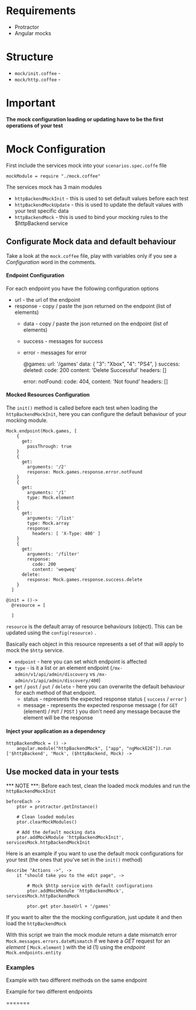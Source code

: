 Requirements
========
- Protractor
- Angular mocks

Structure
========

- `mock/init.coffee` -
- `mock/http.coffee` -

Important
========

**The mock configuration loading or updating have to be the first operations of your test**

Mock Configuration
==================================
First include the services mock into your `scenarios.spec.coffe` file

    mockModule = require "./mock.coffee"
    
The services mock has 3 main modules

- `httpBackendMockInit` - this is used to set default values before each test
- `httpBackendMockUpdate` - this is used to update the default values with your test specific data
- `httpBackendMock` - this is used to bind your mocking rules to the $httpBackend service

Configurate Mock data and default behaviour
----
Take a look at the `mock.coffee` file, play with variables only if you see a *Configuration* word in the comments.

#### Endpoint Configuration
For each endpoint you have the following configuration options
- url - the url of the endpoint
- response - copy / paste the json returned on the endpoint (list of elements)
  - data - copy / paste the json returned on the endpoint (list of elements)
  - success - messages for success
  - error - messages for error

    @games:
      url: '/games'
      data: {
        "3": "Xbox",
        "4": "PS4",
      }
      success:
        deleted:
          code: 200
          content: 'Delete Successful'
          headers: []

      error:
        notFound:
          code: 404,
          content: 'Not found'
          headers: []


#### Mocked Resources Configuration
The `init()` method is called before each test when loading the `httpBackendMockInit`, here you can configure the default behaviour of your mocking module.

    Mock.endpoint(Mock.games, [
        {
          get:
            passThrough: true
        }
        {
          get:
            arguments: '/2'
            response: Mock.games.response.error.notFound
        }
        {
          get:
            arguments: '/1'
            type: Mock.element
        }
        {
          get:
            arguments: '/list'
            type: Mock.array
            response:
              headers: [ 'X-Type: 400' ]
        }
        {
          get:
            arguments: '/filter'
            response:
              code: 200
              content: 'weqweq'
          delete:
            response: Mock.games.response.success.delete
        }
      ]

    @init = ()->
      @resource = [

      ]

`resource` is the default array of resource behaviours (object). This can be updated using the `config(resource)` . 

Basically each object in this resource represents a set of that will apply to mock the `$http` service.
- `endpoint` - here you can set which endpoint is affected
- `type` - is it a list or an element endpoint (`/mx-admin/v1/api/admin/discovery` vs `/mx-admin/v1/api/admin/discovery/400`)
- `get` / `post` / `put` / `delete` - here you can overwrite the default behaviour for each method of that endpoint.
    - status - represents the expected response status ( `success` / `error` )
    - message - represents the expected response message ( for `GET` (element) / `PUT` / `POST` ) you don't need any message because the element will be the response

#### Inject your application as a dependency
    httpBackendMock = () ->
        angular.module("httpBackendMock", ["app", "ngMockE2E"]).run ['$httpBackend', 'Mock', ($httpBackend, Mock) ->

Use mocked data in your tests
----
*** NOTE ***: Before each test, clean the loaded mock modules and run the `httpBackendMockInit`

    beforeEach ->
        ptor = protractor.getInstance()
        
        # Clean loaded modules
        ptor.clearMockModules()
        
        # Add the default mocking data
        ptor.addMockModule 'httpBackendMockInit', servicesMock.httpBackendMockInit 

Here is an example if you want to use the default mock configurations for your test (the ones that you've set in the `init()` method)

    describe "Actions ->", ->
        it "should take you to the edit page", ->

            # Mock $http service with default configurations
            ptor.addMockModule 'httpBackendMock', servicesMock.httpBackendMock

            ptor.get ptor.baseUrl + '/games'

If you want to alter the the mocking configuration, just update it and then load the `httpBackendMock` 

  
With this script we train the mock module return a date mismatch error `Mock.messages.errors.dateMismatch` if we have a *GET* request for an *element* ( `Mock.element` ) with the id (1) using the *endpoint* `Mock.endpoints.entity`  

### Examples
Example with two different methods on the same endpoint


    
Example for two different endpoints


=======